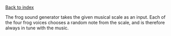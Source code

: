 [Back to index](Soundgarden_Documentation.md)


The frog sound generator takes the given musical scale as an input. Each of the four frog voices chooses a random note from the scale, and is therefore always in tune with the music.